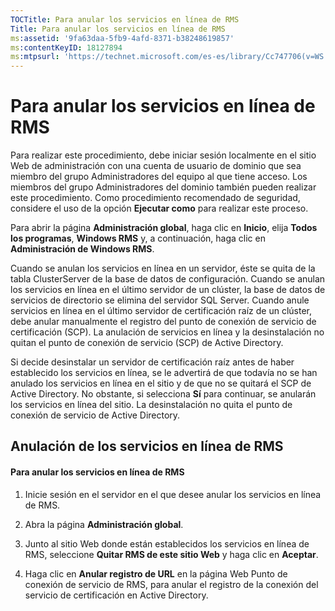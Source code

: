 ```yaml
---
TOCTitle: Para anular los servicios en línea de RMS
Title: Para anular los servicios en línea de RMS
ms:assetid: '9fa63daa-5fb9-4afd-8371-b38248619857'
ms:contentKeyID: 18127894
ms:mtpsurl: 'https://technet.microsoft.com/es-es/library/Cc747706(v=WS.10)'
---
```


Para anular los servicios en línea de RMS
=========================================

Para realizar este procedimiento, debe iniciar sesión localmente en el sitio Web de administración con una cuenta de usuario de dominio que sea miembro del grupo Administradores del equipo al que tiene acceso. Los miembros del grupo Administradores del dominio también pueden realizar este procedimiento. Como procedimiento recomendado de seguridad, considere el uso de la opción **Ejecutar como** para realizar este proceso.

Para abrir la página **Administración global**, haga clic en **Inicio**, elija **Todos los programas**, **Windows RMS** y, a continuación, haga clic en **Administración de Windows RMS**.

Cuando se anulan los servicios en línea en un servidor, éste se quita de la tabla ClusterServer de la base de datos de configuración. Cuando se anulan los servicios en línea en el último servidor de un clúster, la base de datos de servicios de directorio se elimina del servidor SQL Server. Cuando anule servicios en línea en el último servidor de certificación raíz de un clúster, debe anular manualmente el registro del punto de conexión de servicio de certificación (SCP). La anulación de servicios en línea y la desinstalación no quitan el punto de conexión de servicio (SCP) de Active Directory.

Si decide desinstalar un servidor de certificación raíz antes de haber establecido los servicios en línea, se le advertirá de que todavía no se han anulado los servicios en línea en el sitio y de que no se quitará el SCP de Active Directory. No obstante, si selecciona **Sí** para continuar, se anularán los servicios en línea del sitio. La desinstalación no quita el punto de conexión de servicio de Active Directory.

Anulación de los servicios en línea de RMS
------------------------------------------

#### Para anular los servicios en línea de RMS

1.  Inicie sesión en el servidor en el que desee anular los servicios en línea de RMS.

2.  Abra la página **Administración global**.

3.  Junto al sitio Web donde están establecidos los servicios en línea de RMS, seleccione **Quitar RMS de este sitio Web** y haga clic en **Aceptar**.

4.  Haga clic en **Anular registro de URL** en la página Web Punto de conexión de servicio de RMS, para anular el registro de la conexión del servicio de certificación en Active Directory.
